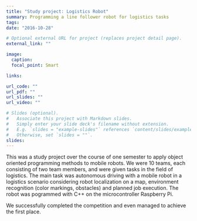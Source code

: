 ```yaml
---
title: "Study project: Logistics Robot"
summary: Programming a line follower robot for logistics tasks
tags:
date: "2016-10-28"

# Optional external URL for project (replaces project detail page).
external_link: ""

image:
  caption:
  focal_point: Smart

links:

url_code: ""
url_pdf: ""
url_slides: ""
url_video: ""

# Slides (optional).
#   Associate this project with Markdown slides.
#   Simply enter your slide deck's filename without extension.
#   E.g. `slides = "example-slides"` references `content/slides/example-slides.md`.
#   Otherwise, set `slides = ""`.
slides:
---
```

This was a study project over the course of one semester to apply object oriented programming methods to mobile robots. We were 10 teams, each consisting of two team members, and were given tasks in the field of logistics. The main task was autonomous driving with a mobile robot in a logistics scenario considering robot localization on a map, environment recognition (color markings, obstacles) and planned job execution. The robot was pogrammed with C++ on the microcontroller Raspberry Pi.

We successfully completed the competition and even managed to achieve the first place.

